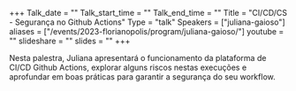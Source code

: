 +++
Talk_date = ""
Talk_start_time = ""
Talk_end_time = ""
Title = "CI/CD/CS - Segurança no Github Actions"
Type = "talk"
Speakers = ["juliana-gaioso"]
aliases = ["/events/2023-florianopolis/program/juliana-gaioso/"]
youtube = ""
slideshare = ""
slides = ""
+++

Nesta palestra, Juliana apresentará o funcionamento da plataforma de CI/CD Github Actions, explorar alguns riscos nestas execuções e aprofundar em boas práticas para garantir a segurança do seu workflow.